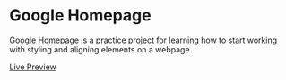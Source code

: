 # Google Homepage

Google Homepage is a practice project for learning how to start working with styling and aligning elements on a webpage.

[Live Preview](https://centari2013.github.io/google-homepage/)
